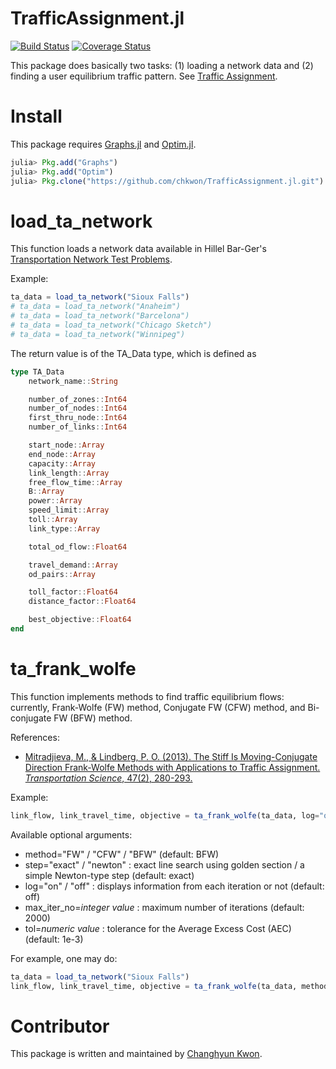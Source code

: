 # TrafficAssignment.jl

[![Build Status](https://travis-ci.org/chkwon/TrafficAssignment.jl.svg?branch=master)](https://travis-ci.org/chkwon/TrafficAssignment.jl)
[![Coverage Status](https://coveralls.io/repos/chkwon/TrafficAssignment.jl/badge.svg)](https://coveralls.io/r/chkwon/TrafficAssignment.jl)

This package does basically two tasks: (1) loading a network data and (2) finding a user equilibrium traffic pattern. See [Traffic Assignment](https://en.wikipedia.org/wiki/Route_assignment).

# Install

This package requires [Graphs.jl](https://github.com/JuliaLang/Graphs.jl) and [Optim.jl](https://github.com/JuliaOpt/Optim.jl).

```julia
julia> Pkg.add("Graphs")
julia> Pkg.add("Optim")
julia> Pkg.clone("https://github.com/chkwon/TrafficAssignment.jl.git")
```

# load_ta_network

This function loads a network data available in Hillel Bar-Ger's [Transportation Network Test Problems](http://www.bgu.ac.il/~bargera/tntp/).

Example:
```julia
ta_data = load_ta_network("Sioux Falls")
# ta_data = load_ta_network("Anaheim")
# ta_data = load_ta_network("Barcelona")
# ta_data = load_ta_network("Chicago Sketch")
# ta_data = load_ta_network("Winnipeg")
```

The return value is of the TA_Data type, which is defined as
```julia
type TA_Data
    network_name::String

    number_of_zones::Int64
    number_of_nodes::Int64
    first_thru_node::Int64
    number_of_links::Int64

    start_node::Array
    end_node::Array
    capacity::Array
    link_length::Array
    free_flow_time::Array
    B::Array
    power::Array
    speed_limit::Array
    toll::Array
    link_type::Array

    total_od_flow::Float64

    travel_demand::Array
    od_pairs::Array

    toll_factor::Float64
    distance_factor::Float64

    best_objective::Float64
end
```

# ta_frank_wolfe

This function implements methods to find traffic equilibrium flows: currently, Frank-Wolfe (FW) method, Conjugate FW (CFW) method, and Bi-conjugate FW (BFW) method.

References:
- [Mitradjieva, M., & Lindberg, P. O. (2013). The Stiff Is Moving-Conjugate Direction Frank-Wolfe Methods with Applications to Traffic Assignment. *Transportation Science*, 47(2), 280-293.](http://pubsonline.informs.org/doi/abs/10.1287/trsc.1120.0409)

Example:
```julia
link_flow, link_travel_time, objective = ta_frank_wolfe(ta_data, log="off", tol=1e-2)
```

Available optional arguments:
* method="FW" / "CFW" / "BFW" (default: BFW)
* step="exact" / "newton" : exact line search using golden section / a simple Newton-type step (default: exact)
* log="on" / "off" : displays information from each iteration or not (default: off)
* max_iter_no=*integer value* : maximum number of iterations (default: 2000)
* tol=*numeric value* : tolerance for the Average Excess Cost (AEC) (default: 1e-3)

For example, one may do:
```julia
ta_data = load_ta_network("Sioux Falls")
link_flow, link_travel_time, objective = ta_frank_wolfe(ta_data, method="CFW", max_iter_no=50000, step="newton", log="on", tol=1e-5)
```



# Contributor
This package is written and maintained by [Changhyun Kwon](http://www.chkwon.net).
